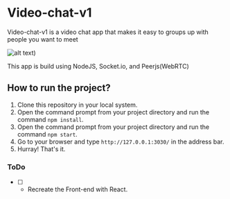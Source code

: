 # Video-chat-v1

Video-chat-v1 is a video chat app that makes it easy to groups up with people you want to meet

![alt text](https://github.com/itstaranarora/video-chat-v1/raw/master/video-chat.png))

This app is build using NodeJS, Socket.io, and Peerjs(WebRTC)

## How to run the project?

1. Clone this repository in your local system.
2. Open the command prompt from your project directory and run the command `npm install`.
3. Open the command prompt from your project directory and run the command `npm start`.
4. Go to your browser and type `http://127.0.0.1:3030/` in the address bar.
5. Hurray! That's it.

### ToDo

- [ ] - Recreate the Front-end with React.